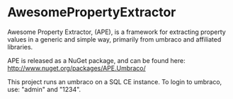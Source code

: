 AwesomePropertyExtractor
========================

Awesome Property Extractor, (APE), is a framework for extracting property values in a generic and simple way, primarily from umbraco and affiliated libraries.

APE is released as a NuGet package, and can be found here: http://www.nuget.org/packages/APE.Umbraco/

This project runs an umbraco on a SQL CE instance. To login to umbraco, use: "admin" and "1234".